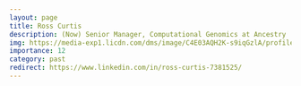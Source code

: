 ```yaml
---
layout: page
title: Ross Curtis
description: (Now) Senior Manager, Computational Genomics at Ancestry
img: https://media-exp1.licdn.com/dms/image/C4E03AQH2K-s9iqGzlA/profile-displayphoto-shrink_400_400/0/1517729267429?e=1640822400&v=beta&t=JEVRF1BaMUGHcx-w0CioNSKsuaMZ66_ETyyyop65xuA
importance: 12
category: past
redirect: https://www.linkedin.com/in/ross-curtis-7381525/
---
```

